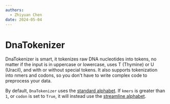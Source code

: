 ```yaml
---
authors:
  - Zhiyuan Chen
date: 2024-05-04
---
```


# DnaTokenizer

DnaTokenizer is smart, it tokenizes raw DNA nucleotides into tokens, no matter if the input is in uppercase or lowercase, uses T (Thymine) or U (Uracil), and with or without special tokens.
It also supports tokenization into nmers and codons, so you don't have to write complex code to preprocess your data.

By default, `DnaTokenizer` uses the [standard alphabet](alphabet#standard-alphabet).
If `kmers` is greater than `1`, or `codon` is set to `True`, it will instead use the [streamline alphabet](alphabet#streamline-alphabet).
